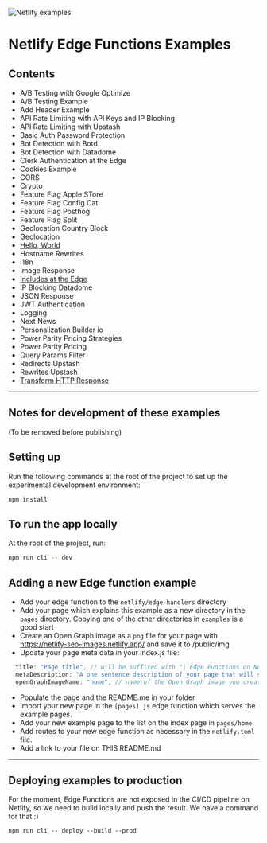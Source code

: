 ![Netlify examples](https://user-images.githubusercontent.com/5865/159468750-df1c2783-39b2-40da-9c0f-971f72a7ea3f.png)

# Netlify Edge Functions Examples

## Contents

- A/B Testing with Google Optimize
- A/B Testing Example
- Add Header Example
- API Rate Limiting with API Keys and IP Blocking
- API Rate Limiting with Upstash
- Basic Auth Password Protection
- Bot Detection with Botd
- Bot Detection with Datadome
- Clerk Authentication at the Edge
- Cookies Example
- CORS
- Crypto
- Feature Flag Apple STore
- Feature Flag Config Cat
- Feature Flag Posthog
- Feature Flag Split
- Geolocation Country Block
- Geolocation
- [Hello, World](/pages/hello/)
- Hostname Rewrites
- i18n
- Image Response
- [Includes at the Edge](/pages/includesg)
- IP Blocking Datadome
- JSON Response
- JWT Authentication
- Logging
- Next News
- Personalization Builder io
- Power Parity Pricing Strategies
- Power Parity Pricing
- Query Params Filter
- Redirects Upstash
- Rewrites Upstash
- [Transform HTTP Response](/pages/transform)

---

## Notes for development of these examples

(To be removed before publishing)

## Setting up

Run the following commands at the root of the project to set up the experimental development environment:

```bash
npm install
```

## To run the app locally

At the root of the project, run:

```bash
npm run cli -- dev
```

## Adding a new Edge function example

- Add your edge function to the `netlify/edge-handlers` directory
- Add your page which explains this example as a new directory in the `pages` directory. Copying one of the other
  directories in `examples` is a good start
- Create an Open Graph image as a `png` file for your page with https://netlify-seo-images.netlify.app/ and save it to
  /public/img
- Update your page meta data in your index.js file:

```javascript
  title: "Page title", // will be suffixed with "| Edge Functions on Netlify"
  metaDescription: "A one sentence description of your page that will show in search engines and on Open Graph previews.",
  openGraphImageName: "home", // name of the Open Graph image you created in the previous step (without file exension)
```

- Populate the page and the README.me in your folder
- Import your new page in the `[pages].js` edge function which serves the example pages.
- Add your new example page to the list on the index page in `pages/home`
- Add routes to your new edge function as necessary in the `netlify.toml` file.
- Add a link to your file on THIS README.md

---

## Deploying examples to production

For the moment, Edge Functions are not exposed in the CI/CD pipeline on Netlify, so we need to build locally and push
the result. We have a command for that :)

```
npm run cli -- deploy --build --prod
```
